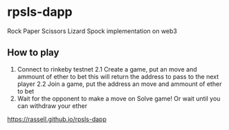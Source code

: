 # rpsls-dapp
Rock Paper Scissors Lizard Spock implementation on web3

## How to play

1. Connect to rinkeby testnet
2.1 Create a game, put an move and ammount of ether to bet this will return the address to pass to the next player
2.2 Join a game, put the address an move and ammount of ether to bet
3. Wait for the opponent to make a move on Solve game! Or wait until you can withdraw your ether

https://rassell.github.io/rpsls-dapp

